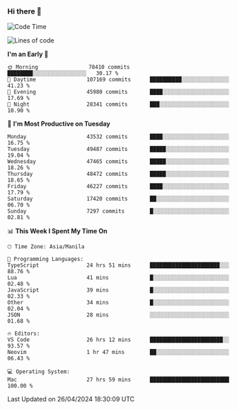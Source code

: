 ### Hi there 👋

<!--START_SECTION:waka-->
![Code Time](http://img.shields.io/badge/Code%20Time-5%2C091%20hrs%2052%20mins-blue)

![Lines of code](https://img.shields.io/badge/From%20Hello%20World%20I%27ve%20Written-115.2%20million%20lines%20of%20code-blue)

**I'm an Early 🐤** 

```text
🌞 Morning                78410 commits       ████████░░░░░░░░░░░░░░░░░   30.17 % 
🌆 Daytime                107169 commits      ██████████░░░░░░░░░░░░░░░   41.23 % 
🌃 Evening                45980 commits       ████░░░░░░░░░░░░░░░░░░░░░   17.69 % 
🌙 Night                  28341 commits       ███░░░░░░░░░░░░░░░░░░░░░░   10.90 % 
```
📅 **I'm Most Productive on Tuesday** 

```text
Monday                   43532 commits       ████░░░░░░░░░░░░░░░░░░░░░   16.75 % 
Tuesday                  49487 commits       █████░░░░░░░░░░░░░░░░░░░░   19.04 % 
Wednesday                47465 commits       █████░░░░░░░░░░░░░░░░░░░░   18.26 % 
Thursday                 48472 commits       █████░░░░░░░░░░░░░░░░░░░░   18.65 % 
Friday                   46227 commits       ████░░░░░░░░░░░░░░░░░░░░░   17.79 % 
Saturday                 17420 commits       ██░░░░░░░░░░░░░░░░░░░░░░░   06.70 % 
Sunday                   7297 commits        █░░░░░░░░░░░░░░░░░░░░░░░░   02.81 % 
```


📊 **This Week I Spent My Time On** 

```text
🕑︎ Time Zone: Asia/Manila

💬 Programming Languages: 
TypeScript               24 hrs 51 mins      ██████████████████████░░░   88.76 % 
Lua                      41 mins             █░░░░░░░░░░░░░░░░░░░░░░░░   02.48 % 
JavaScript               39 mins             █░░░░░░░░░░░░░░░░░░░░░░░░   02.33 % 
Other                    34 mins             █░░░░░░░░░░░░░░░░░░░░░░░░   02.04 % 
JSON                     28 mins             ░░░░░░░░░░░░░░░░░░░░░░░░░   01.68 % 

🔥 Editors: 
VS Code                  26 hrs 12 mins      ███████████████████████░░   93.57 % 
Neovim                   1 hr 47 mins        ██░░░░░░░░░░░░░░░░░░░░░░░   06.43 % 

💻 Operating System: 
Mac                      27 hrs 59 mins      █████████████████████████   100.00 % 
```


 Last Updated on 26/04/2024 18:30:09 UTC
<!--END_SECTION:waka-->


<!--
**rad182/rad182** is a ✨ _special_ ✨ repository because its `README.md` (this file) appears on your GitHub profile.

Here are some ideas to get you started:

- 🔭 I’m currently working on ...
- 🌱 I’m currently learning ...
- 👯 I’m looking to collaborate on ...
- 🤔 I’m looking for help with ...
- 💬 Ask me about ...
- 📫 How to reach me: ...
- 😄 Pronouns: ...
- ⚡ Fun fact: ...
-->
